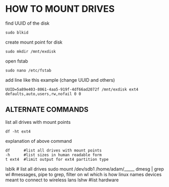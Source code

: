 # HOW TO MOUNT DRIVES

find UUID of the disk
```
sudo blkid
```
create mount point for disk
```
sudo mkdir /mnt/exdisk
```
open fstab
```
sudo nano /etc/fstab 
```
add line like this example (change UUID and others)
```
UUID=5a89e403-8061-4aa5-919f-4df66ad2072f /mnt/exdisk ext4 defaults,auto,users,rw,nofail 0 0 
```

## ALTERNATE COMMANDS

list all drives with mount points
```
df -ht ext4
```
explanation of above command
```
df      #list all drives with mount points
-h      #list sizes in human readable form
t ext4  #limit output for ext4 partition type
```


lsblk     # list all drives
sudo mount /dev/sdb1 /home/adam/_____
dmesg | grep wl     #messages, pipe to grep, filter on wl which is how linux names devices meant to connect to wireless lans
lshw    #list hardware
